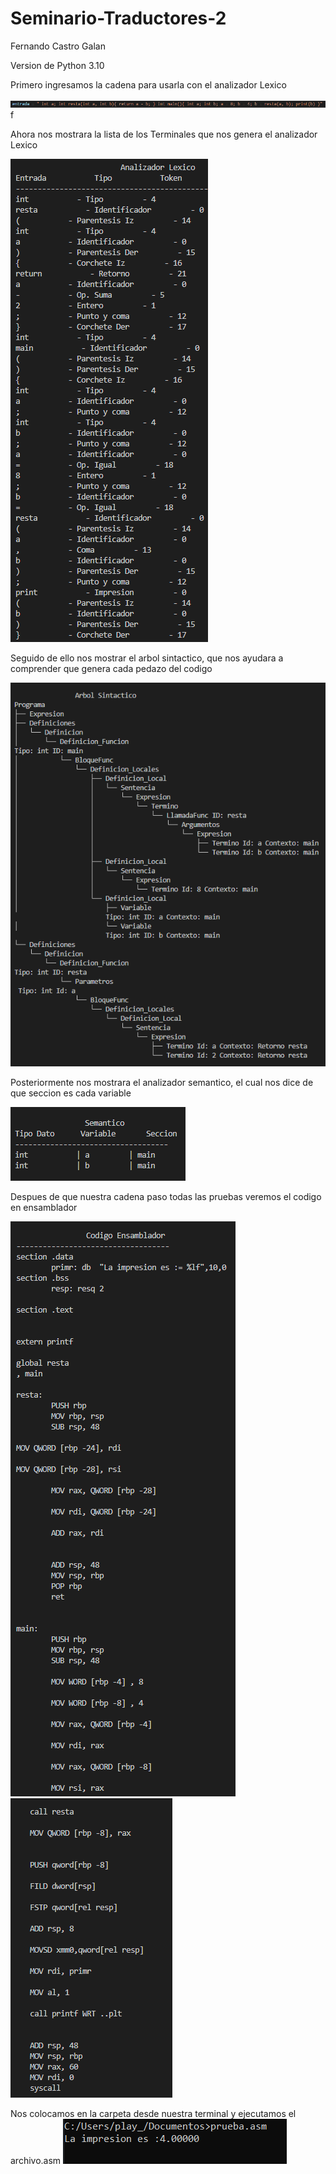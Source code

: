 # Seminario-Traductores-2
Fernando Castro Galan 

Version de Python 3.10

Primero ingresamos la cadena para usarla con el analizador Lexico

![Cadena](https://github.com/ByPona/Seminario-Traductores-2/blob/main/Cadena.png)f

Ahora nos mostrara la lista de los Terminales que nos genera el analizador Lexico

![Cadena](https://github.com/ByPona/Seminario-Traductores-2/blob/main/Lexico.png)

Seguido de ello nos mostrar el arbol sintactico, que nos ayudara a comprender que genera cada pedazo del codigo

![Cadena](https://github.com/ByPona/Seminario-Traductores-2/blob/main/Arbol%20-%20Sintactico.png)

Posteriormente nos mostrara el analizador semantico, el cual nos dice de que seccion es cada variable 

![Cadena](https://github.com/ByPona/Seminario-Traductores-2/blob/main/Semantico.png)

Despues de que nuestra cadena paso todas las pruebas veremos el codigo en ensamblador 

![Cadena](https://github.com/ByPona/Seminario-Traductores-2/blob/main/Codigo%20-%20Ensamblador.png)
![Cadena](https://github.com/ByPona/Seminario-Traductores-2/blob/main/Codigo%20-%20Ensamblador2.png)

Nos colocamos en la carpeta desde nuestra terminal y ejecutamos el archivo.asm
![Cadena](https://github.com/ByPona/Seminario-Traductores-2/blob/main/Resultado.png)


